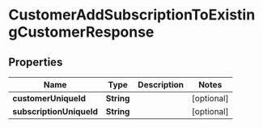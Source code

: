 

# CustomerAddSubscriptionToExistingCustomerResponse


## Properties

| Name | Type | Description | Notes |
|------------ | ------------- | ------------- | -------------|
|**customerUniqueId** | **String** |  |  [optional] |
|**subscriptionUniqueId** | **String** |  |  [optional] |



